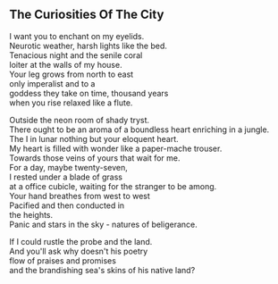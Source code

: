 The Curiosities Of The City
---------------------------
I want you to enchant on my eyelids.  
Neurotic weather, harsh lights like the bed.  
Tenacious night and the senile coral  
loiter at the walls of my house.  
Your leg grows from north to east  
only imperalist and to a  
goddess they take on time, thousand years  
when you rise relaxed like a flute.  
  
Outside the neon room of shady tryst.  
There ought to be an aroma of a boundless heart enriching in a jungle.  
The I in lunar nothing but your eloquent heart.  
My heart is filled with wonder like a paper-mache trouser.  
Towards those veins of yours that wait for me.  
For a day, maybe twenty-seven,  
I rested under a blade of grass  
at a office cubicle, waiting for the stranger to be among.  
Your hand breathes from west to west  
Pacified and then conducted in  
the heights.  
Panic and stars in the sky - natures of beligerance.  
  
If I could rustle the probe and the land.  
And you'll ask why doesn't his poetry  
flow of praises and promises  
and the brandishing sea's skins of his native land?  
